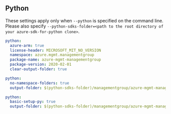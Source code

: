 ## Python

These settings apply only when `--python` is specified on the command line.
Please also specify `--python-sdks-folder=<path to the root directory of your azure-sdk-for-python clone>`.

```yaml $(python)
python:
  azure-arm: true
  license-header: MICROSOFT_MIT_NO_VERSION
  namespace: azure.mgmt.managementgroup
  package-name: azure-mgmt-managementgroup
  package-version: 2020-02-01
  clear-output-folder: true
```

``` yaml $(python) && $(python-mode) == 'update'
python:
  no-namespace-folders: true
  output-folder: $(python-sdks-folder)/managementgroup/azure-mgmt-managementgroup/azure/mgmt/managementgroup
```
``` yaml $(python) && $(python-mode) == 'create'
python:
  basic-setup-py: true
  output-folder: $(python-sdks-folder)/managementgroup/azure-mgmt-managementgroup
```